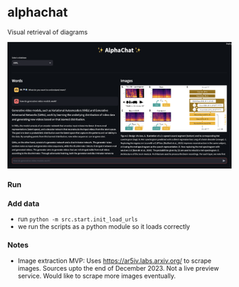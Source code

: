 # alphachat 

Visual retrieval of diagrams 

![Screenshot](docs/alphachat-screenshot-2023-12-09.png)

### Run 


### Add data
- run `python -m src.start.init_load_urls`
- we run the scripts as a python module so it loads correctly 


### Notes

- Image extraction MVP: Uses https://ar5iv.labs.arxiv.org/ to scrape images. Sources upto the end of December 2023. Not a live preview service. Would like to scrape more images eventually.
